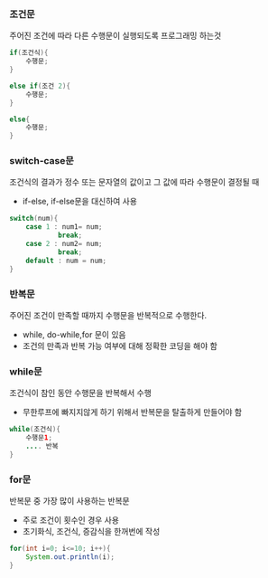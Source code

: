 ### 조건문 
주어진 조건에 따라 다른 수행문이 실행되도록 프로그래밍 하는것

```java
if(조건식){
    수행문;
}

else if(조건 2){
    수행문;
}

else{
    수행문;
}
```

### switch-case문
조건식의 결과가 정수 또는 문자열의 값이고 그 값에 따라 수행문이 결정될 때
- if-else, if-else문을 대신하여 사용

```java
switch(num){
    case 1 : num1= num;
            break;
    case 2 : num2= num;
            break;
    default : num = num;
}
```

### 반복문
주어진 조건이 만족할 때까지 수행문을 반복적으로 수행한다.
- while, do-while,for 문이 있음
- 조건의 만족과 반복 가능 여부에 대해 정확한 코딩을 해야 함

### while문
조건식이 참인 동안 수행문을 반복해서 수행
- 무한루프에 빠지지않게 하기 위해서 반복문을 탈출하게 만들어야 함

```java
while(조건식){
    수행문1;
    .... 반복
}
```

### for문
반복문 중 가장 많이 사용하는 반복문
- 주로 조건이 횟수인 경우 사용
- 초기화식, 조건식, 증감식을 한꺼번에 작성

```java
for(int i=0; i<=10; i++){
    System.out.println(i);
}
```